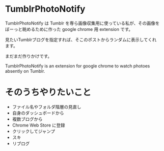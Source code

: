 # TumblrPhotoNotify

TumblrPhotoNotify は Tumblr を専ら画像収集用に使っている私が、その画像をぼーっと眺めるために作った google chrome 用 extension です。

見たいTumblrブログを指定すれば、そこのポストからランダムに表示してくれます。

まだまだ作りかけです。

TumblrPhotoNotify is an extension for google chrome to watch photoes absently on Tumblr.

# そのうちやりたいこと

* ファイル名やフォルダ階層の見直し
* 自身のダッシュボードから
* 複数ブログから
* Chrome Web Store に登録
* クリックしてジャンプ
* スキ
* リブログ

